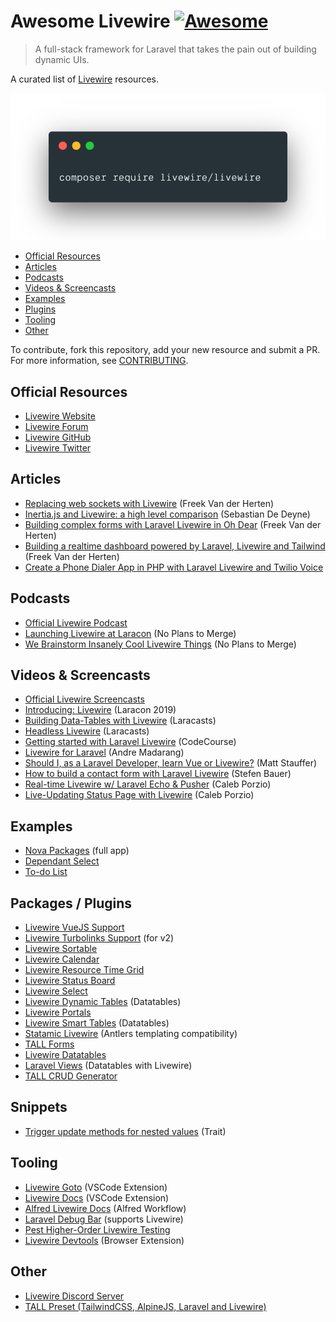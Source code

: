 # Awesome Livewire [![Awesome](https://cdn.rawgit.com/sindresorhus/awesome/d7305f38d29fed78fa85652e3a63e154dd8e8829/media/badge.svg)](https://github.com/sindresorhus/awesome)

> A full-stack framework for Laravel that takes the pain out of building dynamic UIs.

A curated list of [Livewire](https://github.com/livewire/livewire) resources.

![composer require livewire/livewire](screenshot.png)

<!-- TOC -->

* [Official Resources](#official-resources)
* [Articles](#articles)
* [Podcasts](#podcasts)
* [Videos & Screencasts](#videos--screencasts)
* [Examples](#examples)
* [Plugins](#plugins)
* [Tooling](#tooling)
* [Other](#other)

<!-- /TOC -->

To contribute, fork this repository, add your new resource and submit a PR. For more information, see [CONTRIBUTING](/CONTRIBUTING.md).

## Official Resources

* [Livewire Website](https://laravel-livewire.com/)
* [Livewire Forum](https://forum.laravel-livewire.com/)
* [Livewire GitHub](https://github.com/livewire/livewire)
* [Livewire Twitter](https://twitter.com/LaravelLivewire)

## Articles

* [Replacing web sockets with Livewire](https://freek.dev/1622-replacing-web-sockets-with-livewire) (Freek Van der Herten)
* [Inertia.js and Livewire: a high level comparison](https://sebastiandedeyne.com/inertia-js-and-livewire-a-high-level-comparison/) (Sebastian De Deyne)
* [Building complex forms with Laravel Livewire in Oh Dear](https://freek.dev/1609-building-complex-forms-with-laravel-livewire-in-oh-dear) (Freek Van der Herten)
* [Building a realtime dashboard powered by Laravel, Livewire and Tailwind](https://freek.dev/1645-building-a-realtime-dashboard-powered-by-laravel-livewire-and-tailwind-2020-edition) (Freek Van der Herten)
* [Create a Phone Dialer App in PHP with Laravel Livewire and Twilio Voice](https://www.twilio.com/blog/create-phone-dialer-app-php-laravel-livewire-twilio-voice)

## Podcasts

* [Official Livewire Podcast](https://laravel-livewire.com/podcast)
* [Launching Livewire at Laracon](https://noplanstomerge.simplecast.com/episodes/launching-livewire-at-laracon) (No Plans to Merge)
* [We Brainstorm Insanely Cool Livewire Things](https://noplanstomerge.simplecast.com/episodes/we-brainstorm-insanely-cool-livewire-things) (No Plans to Merge)

## Videos & Screencasts

* [Official Livewire Screencasts](https://laravel-livewire.com/screencasts/installation)
* [Introducing: Livewire](https://www.youtube.com/watch?v=fX1aOWWt2nQ) (Laracon 2019)
* [Building Data-Tables with Livewire](https://laracasts.com/series/guest-spotlight/episodes/3) (Laracasts)
* [Headless Livewire](https://laracasts.com/series/guest-spotlight/episodes/10) (Laracasts)
* [Getting started with Laravel Livewire](https://codecourse.com/courses/getting-started-with-laravel-livewire) (CodeCourse)
* [Livewire for Laravel](https://www.youtube.com/watch?v=fhKcI3HAP98) (Andre Madarang)
* [Should I, as a Laravel Developer, learn Vue or Livewire?](https://www.youtube.com/watch?v=3XS4G0IHN4U) (Matt Stauffer)
* [How to build a contact form with Laravel Livewire](https://www.youtube.com/watch?v=Qljh8w5YX44) (Stefen Bauer)
* [Real-time Livewire w/ Laravel Echo & Pusher](https://calebporzio.com/video-realtime-livewire-w-laravel-echo-pusher) (Caleb Porzio)
* [Live-Updating Status Page with Livewire](https://calebporzio.com/live-updating-status-page-with-livewire) (Caleb Porzio)

## Examples

* [Nova Packages](https://github.com/tightenco/novapackages) (full app)
* [Dependant Select](https://github.com/asantibanez/livewire-dependant-select-demo)
* [To-do List](https://github.com/aleksandertabor/todo)

## Packages / Plugins

* [Livewire VueJS Support](https://github.com/livewire/vue)
* [Livewire Turbolinks Support](https://github.com/livewire/turbolinks) (for v2)
* [Livewire Sortable](https://github.com/livewire/sortable)
* [Livewire Calendar](https://github.com/asantibanez/livewire-calendar)
* [Livewire Resource Time Grid](https://github.com/asantibanez/livewire-resource-time-grid)
* [Livewire Status Board](https://github.com/asantibanez/livewire-status-board)
* [Livewire Select](https://github.com/asantibanez/livewire-select)
* [Livewire Dynamic Tables](https://github.com/rappasoft/laravel-livewire-tables) (Datatables)
* [Livewire Portals](https://github.com/jeffochoa/livewire-portals)
* [Livewire Smart Tables](https://github.com/tkaratug/livewire-smart-table) (Datatables)
* [Statamic Livewire](https://github.com/jonassiewertsen/statamic-livewire) (Antlers templating compatibility)
* [TALL Forms](https://github.com/tanthammar/tall-forms)
* [Livewire Datatables](https://livewire-datatables.com/)
* [Laravel Views](https://github.com/Gustavinho/laravel-views) (Datatables with Livewire)
* [TALL CRUD Generator](https://github.com/ascsoftw/tall-crud-generator)

## Snippets
* [Trigger update methods for nested values](https://gist.github.com/imliam/3709ceafb0bd60ea8026b5c936f591ac) (Trait)

## Tooling

* [Livewire Goto](https://marketplace.visualstudio.com/items?itemName=lakuapik.livewire-goto) (VSCode Extension)
* [Livewire Docs](https://marketplace.visualstudio.com/items?itemName=austenc.livewire-docs) (VSCode Extension)
* [Alfred Livewire Docs](https://github.com/AlexMartinFR/alfred-livewire-docs) (Alfred Workflow)
* [Laravel Debug Bar](https://github.com/barryvdh/laravel-debugbar) (supports Livewire)
* [Pest Higher-Order Livewire Testing](https://pestphp.com/docs/plugins/livewire/)
* [Livewire Devtools](https://github.com/beyondcode/livewire-devtools) (Browser Extension)

## Other

* [Livewire Discord Server](https://discord.gg/livewire)
* [TALL Preset (TailwindCSS, AlpineJS, Laravel and Livewire)](https://github.com/laravel-frontend-presets/tall/)

